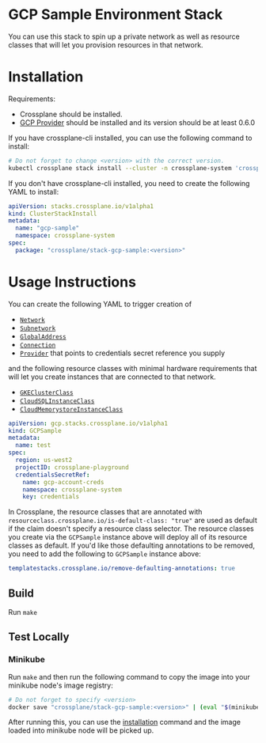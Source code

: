 # GCP Sample Environment Stack

You can use this stack to spin up a private network as well as
resource classes that will let you provision resources in that
network.

# Installation

Requirements:
* Crossplane should be installed.
* [GCP Provider](https://github.com/crossplane/provider-gcp) should be installed and its version should be at least 0.6.0

If you have crossplane-cli installed, you can use the following command to install:

```bash
# Do not forget to change <version> with the correct version.
kubectl crossplane stack install --cluster -n crossplane-system 'crossplane/stack-gcp-sample:<version>' gcp-sample
```

If you don't have crossplane-cli installed, you need to create the following YAML to install:

```yaml
apiVersion: stacks.crossplane.io/v1alpha1
kind: ClusterStackInstall
metadata:
  name: "gcp-sample"
  namespace: crossplane-system
spec:
  package: "crossplane/stack-gcp-sample:<version>"
```

# Usage Instructions

You can create the following YAML to trigger creation of

* [`Network`][network]
* [`Subnetwork`][subnetwork]
* [`GlobalAddress`][global-address]
* [`Connection`][connection]
* [`Provider`][provider] that points to credentials secret reference you supply

and the following resource classes with minimal hardware requirements that will let you create instances that are connected to that network.

* [`GKEClusterClass`][gkecluster-class]
* [`CloudSQLInstanceClass`][cloudsqlinstance-class]
* [`CloudMemorystoreInstanceClass`][cloudmemorystoreinstance-class]

```yaml
apiVersion: gcp.stacks.crossplane.io/v1alpha1
kind: GCPSample
metadata:
  name: test
spec:
  region: us-west2
  projectID: crossplane-playground
  credentialsSecretRef:
    name: gcp-account-creds
    namespace: crossplane-system
    key: credentials
```

In Crossplane, the resource classes that are annotated with `resourceclass.crossplane.io/is-default-class: "true"` are used as default if the claim doesn't specify a resource class selector. The resource classes you create via the `GCPSample` instance above will deploy all of its resource classes as default. If you'd like those defaulting annotations to be removed, you need to add the following to `GCPSample` instance above:

```yaml
templatestacks.crossplane.io/remove-defaulting-annotations: true
```

## Build

Run `make`

## Test Locally

### Minikube

Run `make` and then run the following command to copy the image into your minikube node's image registry:

```bash
# Do not forget to specify <version>
docker save "crossplane/stack-gcp-sample:<version>" | (eval "$(minikube docker-env --shell bash)" && docker load)
```

After running this, you can use the [installation](#installation) command and the image loaded into minikube node will be picked up. 

[network]: kustomize/gcp/compute/network.yaml
[subnetwork]: kustomize/gcp/compute/subnetwork.yaml
[global-address]: kustomize/gcp/compute/globaladdress.yaml
[connection]: kustomize/gcp/servicenetworking/connection.yaml
[provider]: kustomize/gcp/provider.yaml
[gkecluster-class]: kustomize/gcp/compute/gkeclusterclass.yaml
[cloudmemorystoreinstance-class]: kustomize/gcp/cache/cloudmemorystoreinstance.yaml
[cloudsqlinstance-class]: kustomize/gcp/database/cloudsqlinstanceclass.yaml
